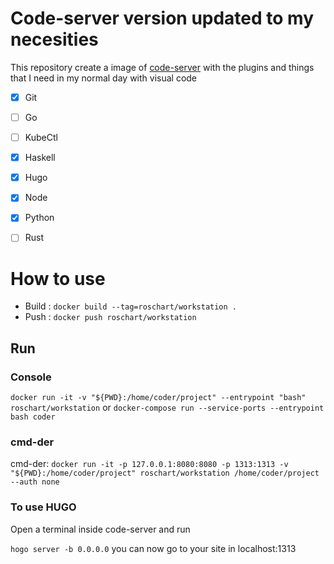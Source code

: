 # Code-server version updated to my necesities

This repository create a image of [code-server](https://github.com/cdr/code-server) with the plugins and things that I need in my normal day with visual code

* [x] Git
* [ ] Go
* [ ] KubeCtl
* [x] Haskell
* [x] Hugo
* [x] Node
* [x] Python
* [ ] Rust


# How to use

* Build : `docker build --tag=roschart/workstation .`
* Push : `docker push roschart/workstation`

## Run
### Console
`docker run -it -v "${PWD}:/home/coder/project" --entrypoint "bash" roschart/workstation`
or
`docker-compose run --service-ports --entrypoint bash coder`
### cmd-der
cmd-der: `docker run -it -p 127.0.0.1:8080:8080 -p 1313:1313 -v "${PWD}:/home/coder/project" roschart/workstation /home/coder/project --auth none`



### To use HUGO
Open a terminal inside code-server and run 

`hogo server -b 0.0.0.0` you can now go to your site in localhost:1313